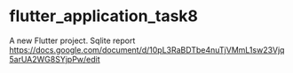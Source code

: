 # flutter_application_task8

A new Flutter project.
Sqlite report
https://docs.google.com/document/d/10pL3RaBDTbe4nuTjVMmL1sw23Vjq5arUA2WG8SYjpPw/edit